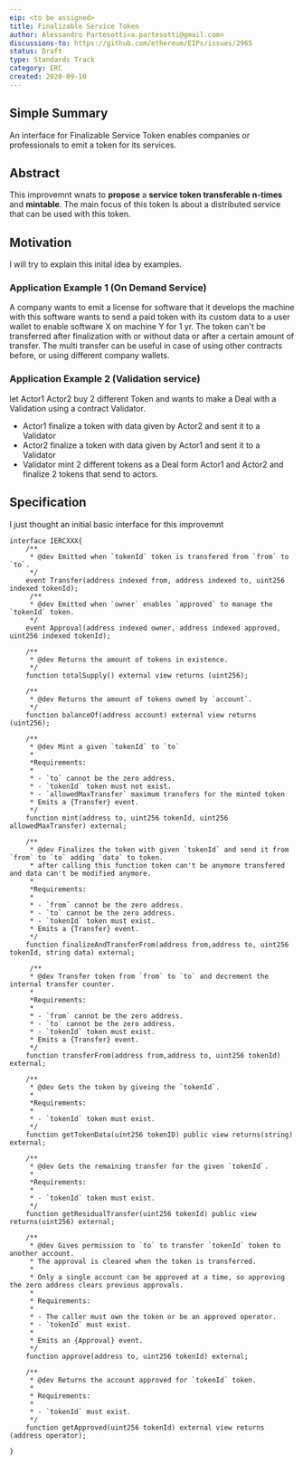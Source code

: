```yaml
---
eip: <to be assigned>
title: Finalizable Service Token
author: Alessandro Partesotti<a.partesotti@gmail.com>
discussions-to: https://github.com/ethereum/EIPs/issues/2965
status: Draft
type: Standards Track
category: ERC
created: 2020-09-10
---
```


## Simple Summary

An interface for Finalizable Service Token enables companies or professionals to emit a token for its services.

## Abstract 

This improvemnt wnats to **propose** a **service token transferable n-times** and **mintable**.
The main focus of this token Is about a distributed service that can be used with this token. 

## Motivation

I will try to explain this inital idea by examples.

### Application Example 1 (On Demand Service)

A company wants to emit a license for software that it develops the machine with this software wants to send a paid token with its custom data to a user wallet to enable software X on machine Y for 1 yr.
The token can't be transferred after finalization with or without data or after a certain amount of transfer. The multi transfer can be useful in case of using other contracts before, or using different company wallets.

### Application Example 2 (Validation service)

let Actor1 Actor2 buy 2 different Token and wants to make a Deal with a Validation using a contract Validator.

- Actor1 finalize a token with data given by Actor2 and sent it to a Validator
- Actor2 finalize a token with data given by Actor1 and sent it to a Validator
- Validator mint 2 different tokens as a Deal form Actor1 and Actor2 and finalize 2 tokens that send to actors.

## Specification

I just thought an initial basic interface for this improvemnt

```
interface IERCXXX{
    /**
     * @dev Emitted when `tokenId` token is transfered from `from` to `to`.
     */
    event Transfer(address indexed from, address indexed to, uint256 indexed tokenId);
     /**
     * @dev Emitted when `owner` enables `approved` to manage the `tokenId` token.
     */
    event Approval(address indexed owner, address indexed approved, uint256 indexed tokenId);

    /**
     * @dev Returns the amount of tokens in existence.
     */
    function totalSupply() external view returns (uint256);

    /**
     * @dev Returns the amount of tokens owned by `account`.
     */
    function balanceOf(address account) external view returns (uint256);

    /**
     * @dev Mint a given `tokenId` to `to`
     *
     *Requirements:
     *
     * - `to` cannot be the zero address.
     * - `tokenId` token must not exist.
     * - `allowedMaxTransfer` maximum transfers for the minted token
     * Emits a {Transfer} event.
     */
    function mint(address to, uint256 tokenId, uint256 allowedMaxTransfer) external;

    /**
     * @dev Finalizes the token with given `tokenId` and send it from `from` to `to` adding `data` to token.
     * after calling this function token can't be anymore transfered and data can't be modified anymore.
     *
     *Requirements:
     *
     * - `from` cannot be the zero address.
     * - `to` cannot be the zero address.
     * - `tokenId` token must exist.
     * Emits a {Transfer} event.
     */
    function finalizeAndTransferFrom(address from,address to, uint256 tokenId, string data) external;

     /**
     * @dev Transfer token from `from` to `to` and decrement the internal transfer counter.
     *
     *Requirements:
     *
     * - `from` cannot be the zero address.
     * - `to` cannot be the zero address.
     * - `tokenId` token must exist.
     * Emits a {Transfer} event.
     */
    function transferFrom(address from,address to, uint256 tokenId) external;

    /**
     * @dev Gets the token by giveing the `tokenId`.
     *
     *Requirements:
     *
     * - `tokenId` token must exist.
     */
    function getTokenData(uint256 tokenID) public view returns(string) external;

    /**
     * @dev Gets the remaining transfer for the given `tokenId`.
     *
     *Requirements:
     *
     * - `tokenId` token must exist.
     */    
    function getResidualTransfer(uint256 tokenId) public view returns(uint256) external;

    /**
     * @dev Gives permission to `to` to transfer `tokenId` token to another account.
     * The approval is cleared when the token is transferred.
     *
     * Only a single account can be approved at a time, so approving the zero address clears previous approvals.
     *
     * Requirements:
     *
     * - The caller must own the token or be an approved operator.
     * - `tokenId` must exist.
     *
     * Emits an {Approval} event.
     */
    function approve(address to, uint256 tokenId) external;

    /**
     * @dev Returns the account approved for `tokenId` token.
     *
     * Requirements:
     *
     * - `tokenId` must exist.
     */
    function getApproved(uint256 tokenId) external view returns (address operator);

}
```

